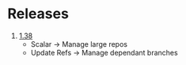 # Releases

1. [1.38](https://github.blog/2022-10-03-highlights-from-git-2-38/)
	* Scalar -> Manage large repos
	* Update Refs -> Manage dependant branches